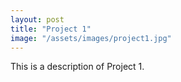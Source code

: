 ```yaml
---
layout: post
title: "Project 1"
image: "/assets/images/project1.jpg"
---
```


This is a description of Project 1.
